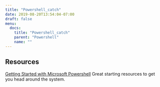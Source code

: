 ```yaml
---
title: "Powershell_catch"
date: 2019-08-20T13:54:04-07:00
draft: false
menu:
  docs:
    title: "Powershell_catch"
    parent: "Powershell"
    name: ""
---
```



## Resources 

[Getting Started with Microsoft Powershell](https://channel9.msdn.com/Series/Getting-Started-with-Microsoft-PowerShell)
Great starting resources to get you head around the system. 